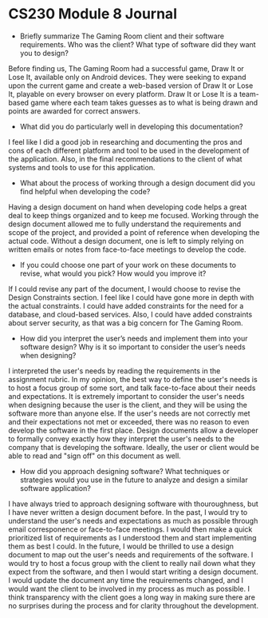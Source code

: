 # CS230 Module 8 Journal

* Briefly summarize The Gaming Room client and their software requirements. Who was the client? What type of software did they want you to design?

Before finding us, The Gaming Room had a successful game, Draw It or Lose It, available only on Android devices. They were seeking to expand upon the current 
game and create a web-based version of Draw It or Lose It, playable on every browser on every platform. Draw It or Lose It is a team-based game where each team 
takes guesses as to what is being drawn and points are awarded for correct answers. 

* What did you do particularly well in developing this documentation?

I feel like I did a good job in researching and documenting the pros and cons of each different platform and tool to be used in the development of the application.
Also, in the final recommendations to the client of what systems and tools to use for this application.

* What about the process of working through a design document did you find helpful when developing the code?

Having a design document on hand when developing code helps a great deal to keep things organized and to keep me focused. Working through the design document
allowed me to fully understand the requirements and scope of the project, and provided a point of reference when developing the actual code. 
Without a design document, one is left to simply relying on written emails or notes from face-to-face meetings to develop the code.

* If you could choose one part of your work on these documents to revise, what would you pick? How would you improve it?

If I could revise any part of the document, I would choose to revise the Design Constraints section. I feel like I could have gone more in depth with the 
actual constraints. I could have added constraints for the need for a database, and cloud-based services. Also, I could have added constraints about 
server security, as that was a big concern for The Gaming Room.

* How did you interpret the user’s needs and implement them into your software design? Why is it so important to consider the user’s needs when designing?

I interpreted the user's needs by reading the requirements in the assignment rubric. In my opinion, the best way to define the user's needs is to host a 
focus group of some sort, and talk face-to-face about their needs and expectations. It is extremely important to consider the user's needs when designing
because the user is the client, and they will be using the software more than anyone else. If the user's needs are not correctly met and their expectations
not met or exceeded, there was no reason to even develop the software in the first place. Design documents allow a developer to formally convey exactly
how they interpret the user's needs to the company that is developing the software. Ideally, the user or client would be able to read and "sign off" on
this document as well.

* How did you approach designing software? What techniques or strategies would you use in the future to analyze and design a similar software application?

I have always tried to approach designing software with thouroughness, but I have never written a design document before. In the past, I would try to understand the
user's needs and expectations as much as possible through email corresponence or face-to-face meetings. I would then make a quick prioritized list of requirements
as I understood them and start implementing them as best I could. In the future, I would be thrilled to use a design document to map out the user's needs
and requirements of the software. I would try to host a focus group with the client to really nail down what they expect from the software, and then I would
start writing a design document. I would update the document any time the requirements changed, and I would want the client to be involved in my process as much as
possible. I think transparency with the client goes a long way in making sure there are no surprises during the process and for clarity throughout the development.

